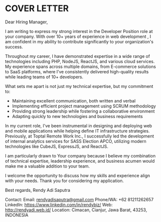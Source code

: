 # COVER LETTER

Dear Hiring Manager,

I am writing to express my strong interest in the Developer Position role at your company. With over 10+ years of experience in web development , I am confident in my ability to contribute significantly to your organization's success.

Throughout my career, I have demonstrated expertise in a wide range of technologies including PHP, NodeJS, ReactJS, and various cloud services. My experience spans across multiple domains, from E-commerce solutions to SaaS platforms, where I've consistently delivered high-quality results while leading teams of 10+ developers.

What sets me apart is not just my technical expertise, but my commitment to:
- Maintaining excellent communication, both written and verbal
- Implementing efficient project management using SCRUM methodology
- Providing strong leadership while fostering a collaborative environment
- Adapting quickly to new technologies and business requirements

In my current role, I've been instrumental in designing and deploying web and mobile applications while helping define IT infrastructure strategies. Previously, at Toptal Remote Work Inc., I successfully led the development of internal analytics services for SASS Election APCO, utilizing modern technologies like CubeJS, ExpressJS, and ReactJS.

I am particularly drawn to Your company because I believe my combination of technical expertise, leadership experience, and business acumen would make me a valuable addition to your team.

I welcome the opportunity to discuss how my skills and experience align with your needs. Thank you for considering my application.

Best regards,
Rendy Adi Saputra

Contact:
Email: rendyadisaputra@gmail.com
Phone/WA: +62 81211262657
LinkedIn: https://www.linkedin.com/in/rendybiz/
Web: http://rendyadi.web.id/
Location: Cimacan, Cianjur, Jawa Barat, 43253, INDONESIA
